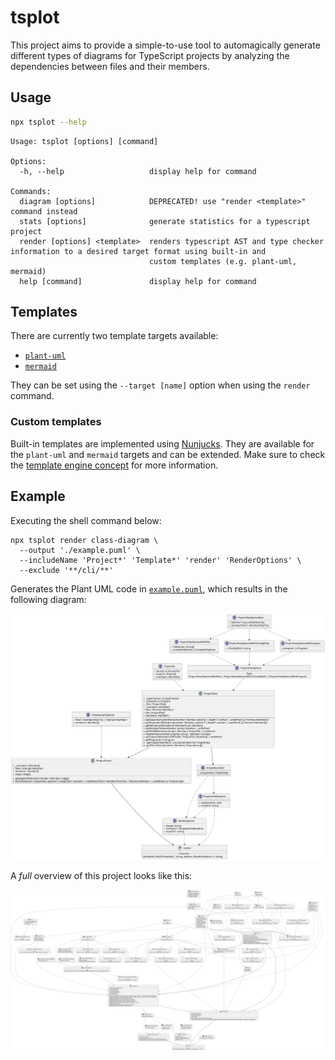 # tsplot

This project aims to provide a simple-to-use tool to automagically generate different types of diagrams for TypeScript projects by analyzing the dependencies between files and their members.

## Usage

```bash
npx tsplot --help
```

```
Usage: tsplot [options] [command]

Options:
  -h, --help                   display help for command

Commands:
  diagram [options]            DEPRECATED! use "render <template>" command instead
  stats [options]              generate statistics for a typescript project
  render [options] <template>  renders typescript AST and type checker information to a desired target format using built-in and
                               custom templates (e.g. plant-uml, mermaid)
  help [command]               display help for command
```

## Templates

There are currently two template targets available:

- [`plant-uml`](https://plantuml.com/)
- [`mermaid`](https://mermaid-js.github.io/mermaid/#/)

They can be set using the `--target [name]` option when using the `render` command.

### Custom templates

Built-in templates are implemented using [Nunjucks](https://mozilla.github.io/nunjucks/). They are available for the `plant-uml` and `mermaid` targets and can be extended. Make sure to check the [template engine concept](https://github.com/JanUnld/tsplot/blob/main/docs/concepts/TEMPLATE_ENGINE.md) for more information.

## Example

Executing the shell command below:

```shell
npx tsplot render class-diagram \ 
  --output './example.puml' \
  --includeName 'Project*' 'Template*' 'render' 'RenderOptions' \
  --exclude '**/cli/**'
```

Generates the Plant UML code in [`example.puml`](./examples/example.puml), which results in the following diagram:

![example](./examples/example.svg)

A _full_ overview of this project looks like this:

![tsplot](./examples/tsplot.svg)
